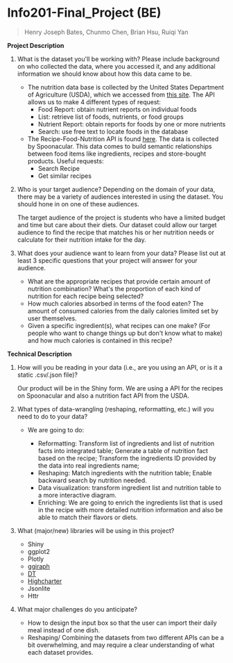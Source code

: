 # Info201-Final_Project (BE)
> Henry Joseph Bates, Chunmo Chen, Brian Hsu, Ruiqi Yan

**Project Description**
1. What is the dataset you'll be working with?  Please include background on who collected the data, where you accessed it, and any additional information we should know about how this data came to be.

    - The nutrition data base is collected by the United States Department of Agriculture (USDA), which we accessed from [this site](https://ndb.nal.usda.gov/ndb/doc/index). The API allows us to make 4 different types of request:
        - Food Report: obtain nutrient reports on individual foods
        - List: retrieve list of foods, nutrients, or food groups
        - Nutrient Report: obtain reports for foods by one or more nutrients
        - Search: use free text to locate foods in the database
    - The Recipe-Food-Nutrition API is found [here](https://rapidapi.com/spoonacular/api/recipe-food-nutrition). The data is collected by Spoonacular. This data comes to build semantic relationships between food items like ingredients, recipes and store-bought products. Useful requests:
        - Search Recipe
        - Get similar recipes

2. Who is your target audience?  Depending on the domain of your data, there may be a variety of audiences interested in using the dataset.  You should hone in on one of these audiences.

    The target audience of the project is students who have a limited budget and time but care about their diets. Our dataset could allow our target audience to find the recipe that matches his or her nutrition needs or calculate for their nutrition intake for the day.

3. What does your audience want to learn from your data?  Please list out at least 3 specific questions that your project will answer for your audience.

    - What are the appropriate recipes that provide certain amount of nutrition combination? What's the proportion of each kind of nutrition for each recipe being selected?
    - How much calories absorbed in terms of the food eaten? The amount of consumed calories from the daily calories limited set by user themselves.
    - Given a specific ingredient(s), what recipes can one make? (For people who want to change things up but don't know what to make) and how much calories is contained in this recipe? 

**Technical Description**

1. How will you be reading in your data (i.e., are you using an API, or is it a static .csv/.json file)?

    Our product will be in the Shiny form. We are using a API for the recipes on Spoonacular and also a nutrition fact API from the USDA.

2. What types of data-wrangling (reshaping, reformatting, etc.) will you need to do to your data?

    - We are going to do:

       - Reformatting: Transform list of ingredients and list of nutrition facts into integrated table; Generate a table of nutrition fact based on the recipe; Transform the ingredients ID provided by the data into real ingredients name;
       - Reshaping: Match ingredients with the nutrition table; Enable backward search by nutrition needed.
       - Data visualization: transform ingredient list and nutrition table to a more interactive diagram.
       - Enriching: We are going to enrich the ingredients list that is used in the recipe with more detailed nutrition information and also be able to match their flavors or diets.

3. What (major/new) libraries will be using in this project?
      - Shiny
      - ggplot2
      - Plotly
      - [ggiraph](http://davidgohel.github.io/ggiraph/)
      - [DT](https://rstudio.github.io/DT/)
      - [Highcharter](http://jkunst.com/highcharter/hchart.html)
      - Jsonlite
      - Httr

4. What major challenges do you anticipate?

     - How to design the input box so that the user can import their daily meal instead of one dish.
     - Reshaping/ Combining the datasets from two different APIs can be a bit overwhelming, and may require a clear understanding of what each dataset provides.
